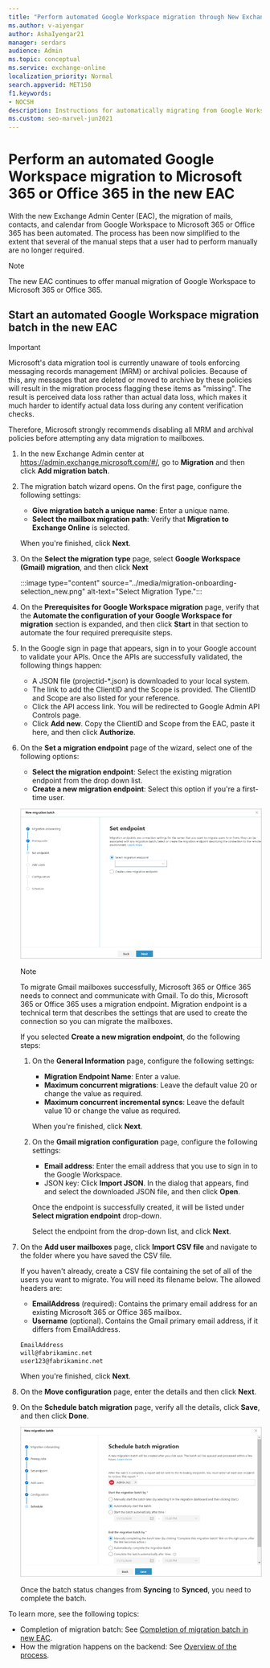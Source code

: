 ```yaml
---
title: "Perform automated Google Workspace migration through New Exchange Admin Center"
ms.author: v-aiyengar
author: AshaIyengar21
manager: serdars
audience: Admin
ms.topic: conceptual
ms.service: exchange-online
localization_priority: Normal
search.appverid: MET150
f1.keywords:
- NOCSH
description: Instructions for automatically migrating from Google Workspace to Microsoft 365 or Office 365 in stages by migrating users in batches in new EAC.
ms.custom: seo-marvel-jun2021
---
```


# Perform an automated Google Workspace migration to Microsoft 365 or Office 365 in the new EAC

With the new Exchange Admin Center (EAC), the migration of mails, contacts, and calendar from Google Workspace to Microsoft 365 or Office 365 has been automated. The process has been now simplified to the extent that several of the manual steps that a user had to perform manually are no longer required.

> [!NOTE]
> The new EAC continues to offer manual migration of Google Workspace to Microsoft 365 or Office 365.

## Start an automated Google Workspace migration batch in the new EAC

> [!IMPORTANT]
> Microsoft's data migration tool is currently unaware of tools enforcing messaging records management (MRM) or archival policies. Because of this, any messages that are deleted or moved to archive by these policies will result in the migration process flagging these items as "missing". The result is perceived data loss rather than actual data loss, which makes it much harder to identify actual data loss during any content verification checks.
>
> Therefore, Microsoft strongly recommends disabling all MRM and archival policies before attempting any data migration to mailboxes.

1. In the new Exchange Admin center at <https://admin.exchange.microsoft.com/#/>, go to **Migration** and then click **Add migration batch**.

2. The migration batch wizard opens. On the first page, configure the following settings:
   - **Give migration batch a unique name**: Enter a unique name.
   - **Select the mailbox migration path**: Verify that **Migration to Exchange Online** is selected.

   When you're finished, click **Next**.

3. On the **Select the migration type** page, select **Google Workspace (Gmail) migration**, and then click **Next**

   :::image type="content" source="../media/migration-onboarding-selection_new.png" alt-text="Select Migration Type.":::

4. On the **Prerequisites for Google Workspace migration** page, verify that the **Automate the configuration of your Google Workspace for migration** section is expanded, and then click **Start** in that section to automate the four required prerequisite steps.

5. In the Google sign in page that appears, sign in to your Google account to validate your APIs. Once the APIs are successfully validated, the following things happen:
   - A JSON file (projectid-*.json) is downloaded to your local system.
   - The link to add the ClientID and the Scope is provided. The ClientID and Scope are also listed for your reference.
   - Click the API access link. You will be redirected to Google Admin API Controls page.
   - Click **Add new**. Copy the ClientID and Scope from the EAC, paste it here, and then click **Authorize**.

6. On the **Set a migration endpoint** page of the wizard, select one of the following options:
   - **Select the migration endpoint**: Select the existing migration endpoint from the drop down list.
   - **Create a new migration endpoint**: Select this option if you're a first-time user.

   ![Set endpoint.](../media/migration-endpoint-selection.png)

   > [!NOTE]
   > To migrate Gmail mailboxes successfully, Microsoft 365 or Office 365 needs to connect and communicate with Gmail. To do this, Microsoft 365 or Office 365 uses a migration endpoint. Migration endpoint is a technical term that describes the settings that are used to create the connection so you can migrate the mailboxes.

   If you selected **Create a new migration endpoint**, do the following steps:

   1. On the **General Information** page, configure the following settings:
      - **Migration Endpoint Name**: Enter a value.
      - **Maximum concurrent migrations**: Leave the default value 20 or change the value as required.
      - **Maximum concurrent incremental syncs**: Leave the default value 10 or change the value as required.

      When you're finished, click **Next**.

   2. On the **Gmail migration configuration** page, configure the following settings:
      - **Email address**: Enter the email address that you use to sign in to the Google Workspace.
      - JSON key: Click **Import JSON**. In the dialog that appears, find and select the downloaded JSON file, and then click **Open**.

      Once the endpoint is successfully created, it will be listed under **Select migration endpoint** drop-down.

      Select the endpoint from the drop-down list, and click **Next**.


7. On the **Add user mailboxes** page, click **Import CSV file** and navigate to the folder where you have saved the CSV file.

   If you haven't already, create a CSV file containing the set of all of the users you want to migrate. You will need its filename below. The allowed headers are:

   - **EmailAddress** (required): Contains the primary email address for an existing Microsoft 365 or Office 365 mailbox.
   - **Username** (optional). Contains the Gmail primary email address, if it differs from EmailAddress.

   ```CSV
   EmailAddress
   will@fabrikaminc.net
   user123@fabrikaminc.net
   ```

   When you're finished, click **Next**.

8. On the **Move configuration** page, enter the details and then click **Next**.

9. On the **Schedule batch migration** page, verify all the details, click **Save**, and then click **Done**.

    ![Schedule batch migration.](../media/schedule-batch1-migration.png)

    Once the batch status changes from **Syncing** to **Synced**, you need to complete the batch.

To learn more, see the following topics:

- Completion of migration batch: See [Completion of migration batch in new EAC](completion-gspace-migration-batch-neweac.md).
- How the migration happens on the backend: See [Overview of the process](how-it-all-works-in-the-backend.md).
